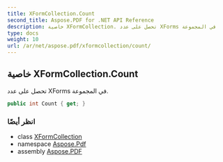 ```yaml
---
title: XFormCollection.Count
second_title: Aspose.PDF for .NET API Reference
description: خاصية XFormCollection. تحصل على عدد XForms في المجموعة
type: docs
weight: 10
url: /ar/net/aspose.pdf/xformcollection/count/
---
```

## خاصية XFormCollection.Count

تحصل على عدد XForms في المجموعة.

```csharp
public int Count { get; }
```

### انظر أيضًا

* class [XFormCollection](../)
* namespace [Aspose.Pdf](../../../aspose.pdf/)
* assembly [Aspose.PDF](../../../)